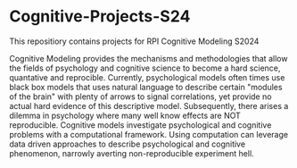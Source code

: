 # Cognitive-Projects-S24
This repositiory contains projects for RPI Cognitive Modeling S2024

Cognitive Modeling provides the mechanisms and methodologies that 
allow the fields of psychology and cognitive science to become 
a hard science, quantative and reprocible. Currently, psychological models
often times use black box models that uses natural language to describe 
certain "modules of the brain" with plenty of arrows to signal correlations,
yet provide no actual hard evidence of this descriptive model. Subsequently, 
there arises a dilemma in psychology where many well know effects are 
NOT reproducible. Cognitive models investigate psychological and cognitive
problems with a computational framework. Using computation can leverage data
driven approaches to describe psychological and cognitive phenomenon, narrowly 
averting non-reproducible experiment hell.

